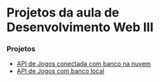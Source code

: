 # Projetos da aula de Desenvolvimento Web III

### Projetos
- [API de Jogos conectada com banco na nuvem](https://github.com/SouzaDiegoCl/WEB-PROJECTS/blob/main/api-the-games-mongo-db-atlas/README.md)
- [API de Jogos com banco local](https://github.com/SouzaDiegoCl/WEB-PROJECTS/tree/main/api-the-games)
